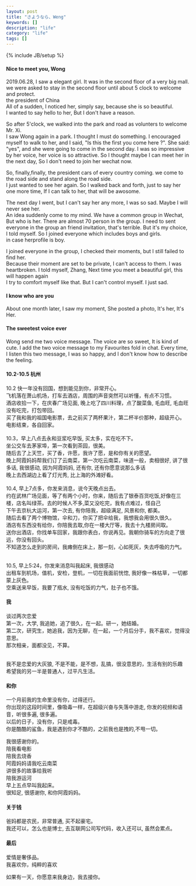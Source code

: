 ```yaml
---
layout: post
title: "さようなら、Weng"
keywords: []
description: "life"
category: "life"
tags: []
---
```

{% include JB/setup %}


#### Nice to meet you, Wong
2019.06.28, I saw a elegant girl. It was in the second floor of a very big mall.
we were asked to stay in the second floor until about 5 clock to welcome and protect. <br />
the president of China<br />
All of a sudden, I noticed her, simply say, because she is so beautiful. <br />
I wanted to say hello to her, But I don't have a reason. <br />

So after 5'clock, we walked into the park and road as volunters to welcome Mr. Xi. <br />
I saw Wong again in a park. I thought I must do something. I encouraged myself to walk
to her, and I said, "Is this the first you come here ?". She said: "yes", and she were going
to come in the second day. I was so impressive by her voice, her voice is so attractive. 
So I thought maybe I can meet her in the next day, So I don't need
to join her wechat now. <br />

So, finally,finally, the president cars of every country coming. we come to the road side and  stand along the road side.<br />
I just wanted to see her again. So I walked back and forth, just to say her one more time, If 
I can talk to her, that will be awosome. <br />

The next day I went, but I can't say her any more, I was so sad. Maybe I will never see her. <br />
An idea suddenly come to my mind. We have a common group in Wechat, But who is her. There are almost 70
person in the group. I need to sent everyone in the group an friend invitation, that's terrible.
But it's my choice, I told myself. So I joined everyone which includes boys and girls.<br />
in case herprofile is boy.<br /> 

I joined everyone in the group, I checked their moments, but I still failed to find her. <br />
Because their moment are set to be private, I can't access to them.
I was heartbroken. I told myself, Zhang, Next time you meet a beautiful girl, this will happen again<br />
I try to comfort myself like that. But I can't control myself. I just sad.  <br />

#### I know who are you
About one month later, I saw my moment, She posted a photo, It's her, It's Her. <br />


#### The sweetest voice ever
Wong send me two voice message. The voice are so sweet, It is kind of cute.
I add the two voice message to my Favourites fold in chat.
Every time, I listen this two message, I was so happy, and I don't know how 
to describe the feeling.

#### 10.2-10.5 杭州
10.2 快一年没有回国，想到能见到你，非常开心。 <br />
飞机落在萧山机场，打车去酒店，周围的声音突然可以听懂，有点不习惯。<br />
酒店收拾一下，在庆春广场见面, 晚上吃了四川料理，点了酸菜鱼, 毛血旺, 毛血旺没有吃完，打包带回。<br />
买了我和我的祖国电影票，去之前买了两杯果汁，第二杯半价那种，超级开心。<br />
电影结束，各自回家。
<br />
<br />
10.3，早上八点去永和豆浆吃早饭, 买太多，实在吃不下。<br />
坐公交车去茅家埠，第一次看到茶园，很美。<br />
随后去了上天竺，买了香，许愿，我许了愿，是和你有关的愿望。<br />
晚上阿霞妈妈帮我们订了云南菜，第一次吃云南菜，味道一般，卖相很好, 讲了很多话, 我很感动, 因为阿霞妈妈, 还有你, 还有你愿意说那么多话<br />
晚上去西湖边上看了灯光秀, 比上海的外滩好看。 <br />
<br />
10.4, 早上7点多，你发来消息，说今天晚点出去。<br />
约在武林广场见面，等了有两个小时，你来，随后去了银泰百货吃饭,好像在三楼，店名叫绿茶。去的时候人不多,菜又没吃完，我有点难过，怪自己<br />
下午去京杭大运河，第一次去, 有你陪我，超级满足, 风景和你, 都美。<br />
随后去看了两个博物馆，伞和刀，你买了把伞给我，我想我会用很久很久。 <br />
酒店有东西没有给你，你陪我去取,你在一楼大厅等，我去十九楼房间取。<br />
送你出酒店，你找单车回家，我跟你表白，你说再见。我朝你骑车的方向走了很远，你没有回头。<br />
不知道怎么走到的房间，我瘫倒在床上，那一刻，心如死灰，失去呼吸的力气。<br />
<br />

10.5, 早上5:24，你发来消息叫我起床, 我很感动 <br />
出租车到机场，值机，安检，登机，一切在我面前恍惚, 我好像一株枯草，一切都蒙上灰色。<br />
空乘送来早饭，我要了瓶水, 没有吃饭的力气，肚子也不饿。<br />

#### 我
谈过两次恋爱<br />
第一次，大学, 我追她，追了很久，在一起。研一，她结婚。<br />
第二次，研究生，她追我，因为无聊，在一起，一个月后分手，我不喜欢，觉得没意思。<br />
那次相亲，面都没见，不算。<br />
<br />

我不是恋爱的大灰狼, 不是不能，是不想，乱搞，很没意思的，生活有别的乐趣<br />
希望我的另一半是普通人，过平凡生活。<br />



#### 和你
一个月前我的生命里没有你，过得还行。<br />
你出现的这段时间里，像吸毒一样，在超级兴奋与失落中游走, 你发的视频和语音，听很多遍, 很多遍。<br />
以后的日子，没有你，只是戒毒。 <br />
你是酷酷的鲨鱼，我是遇到你才不酷的，之前我也是拽的,不甩一切。<br />

我很感谢你的。<br />
陪我看电影<br />
陪我去烧香<br />
阿霞妈妈请我吃云南菜<br />
讲很多的故事给我听<br />
陪我游运河<br />
早上五点早叫我起床。<br />
很知足, 很感谢你, 和你阿霞妈妈。<br />

#### 关于钱
爸妈都是农民，非常普通, 买不起豪宅。<br />
我还可以，怎么也是博士, 去互联网公司写代码，收入还可以, 虽然会累点。<br />

#### 最后
爱情是奢侈品。<br />
我喜欢你，纯粹的喜欢<br />

如果有一天，你愿意来我身边，我去接你。<br />


























